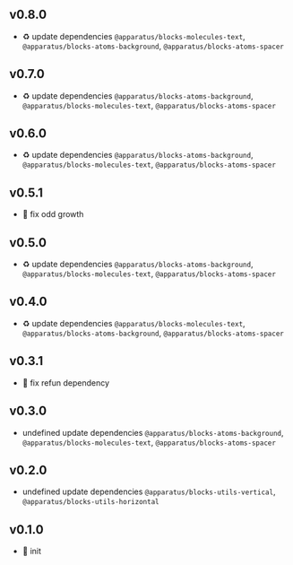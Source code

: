 ## v0.8.0

* ♻️ update dependencies `@apparatus/blocks-molecules-text`, `@apparatus/blocks-atoms-background`, `@apparatus/blocks-atoms-spacer`

## v0.7.0

* ♻️ update dependencies `@apparatus/blocks-atoms-background`, `@apparatus/blocks-molecules-text`, `@apparatus/blocks-atoms-spacer`

## v0.6.0

* ♻️ update dependencies `@apparatus/blocks-atoms-background`, `@apparatus/blocks-molecules-text`, `@apparatus/blocks-atoms-spacer`

## v0.5.1

* 🐞 fix odd growth

## v0.5.0

* ♻️ update dependencies `@apparatus/blocks-atoms-background`, `@apparatus/blocks-molecules-text`, `@apparatus/blocks-atoms-spacer`

## v0.4.0

* ♻️ update dependencies `@apparatus/blocks-molecules-text`, `@apparatus/blocks-atoms-background`, `@apparatus/blocks-atoms-spacer`

## v0.3.1

* 🐞 fix refun dependency

## v0.3.0

* undefined update dependencies `@apparatus/blocks-atoms-background`, `@apparatus/blocks-molecules-text`, `@apparatus/blocks-atoms-spacer`

## v0.2.0

* undefined update dependencies `@apparatus/blocks-utils-vertical`, `@apparatus/blocks-utils-horizontal`

## v0.1.0

* 🐣 init

